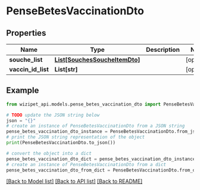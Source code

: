 # PenseBetesVaccinationDto


## Properties

Name | Type | Description | Notes
------------ | ------------- | ------------- | -------------
**souche_list** | [**List[SouchesSoucheItemDto]**](SouchesSoucheItemDto.md) |  | [optional] 
**vaccin_id_list** | **List[str]** |  | [optional] 

## Example

```python
from wizipet_api.models.pense_betes_vaccination_dto import PenseBetesVaccinationDto

# TODO update the JSON string below
json = "{}"
# create an instance of PenseBetesVaccinationDto from a JSON string
pense_betes_vaccination_dto_instance = PenseBetesVaccinationDto.from_json(json)
# print the JSON string representation of the object
print(PenseBetesVaccinationDto.to_json())

# convert the object into a dict
pense_betes_vaccination_dto_dict = pense_betes_vaccination_dto_instance.to_dict()
# create an instance of PenseBetesVaccinationDto from a dict
pense_betes_vaccination_dto_from_dict = PenseBetesVaccinationDto.from_dict(pense_betes_vaccination_dto_dict)
```
[[Back to Model list]](../README.md#documentation-for-models) [[Back to API list]](../README.md#documentation-for-api-endpoints) [[Back to README]](../README.md)


